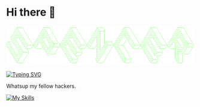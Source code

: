 # Hi there 👋

![readme-ascii](./SPENCER.png)

[![Typing SVG](https://readme-typing-svg.herokuapp.com/?lines=Welcome+to+my+GitHub+profile;Check+out+my+website+to+learn+more;spencerbartholomew.com)](https://git.io/typing-svg)

Whatsup my fellow hackers.

[![My Skills](https://skillicons.dev/icons?i=next,postgresql,aws,react,tailwind,docker,python,typescript,supabase,go,github,ruby,java,figma&perline=7)](https://skillicons.dev)

<!--START_SECTION:readme-info-->
<!--END_SECTION:readme-info-->

<!-- <p align="center">
  <a href="https://skillicons.dev">
    <img src="https://skillicons.dev/icons?i=next,postgresql,aws,react,tailwind,docker,python,typescript,supabase,go,github,ruby,java,figma&perline=7" />
  </a>
</p> -->
<!--

Here are some ideas to get you started:

- 🔭 I’m currently working on ...
- 🌱 I’m currently learning ...
- 👯 I’m looking to collaborate on ...
- 🤔 I’m looking for help with ...
- 💬 Ask me about ...
- 📫 How to reach me: ...
- 😄 Pronouns: ...
- ⚡ Fun fact: ...
-->
